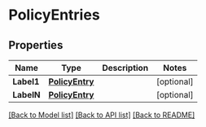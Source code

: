 # PolicyEntries

## Properties

Name | Type | Description | Notes
------------ | ------------- | ------------- | -------------
**Label1** | [**PolicyEntry**](PolicyEntry.md) |  | [optional] 
**LabelN** | [**PolicyEntry**](PolicyEntry.md) |  | [optional] 

[[Back to Model list]](../README.md#documentation-for-models) [[Back to API list]](../README.md#documentation-for-api-endpoints) [[Back to README]](../README.md)


